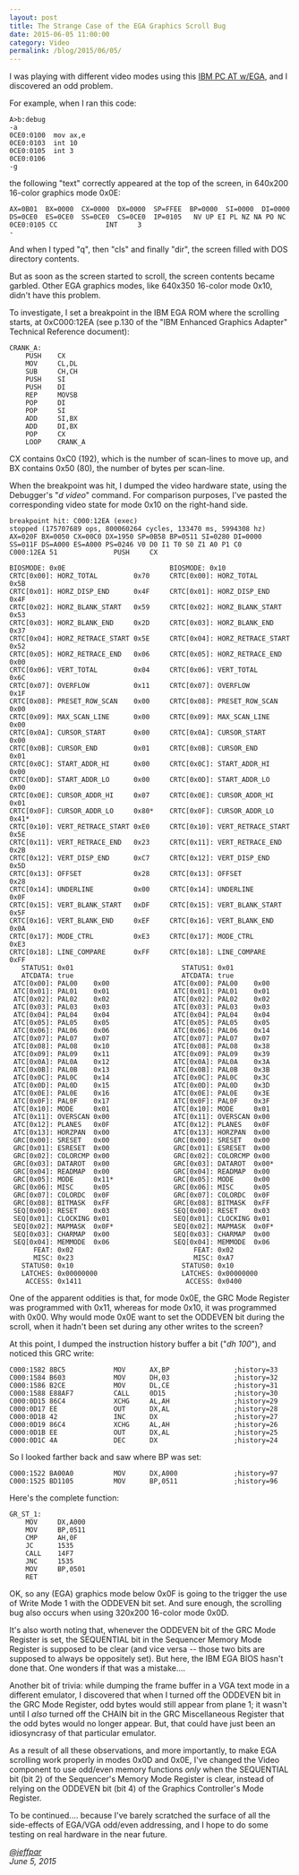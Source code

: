 ```yaml
---
layout: post
title: The Strange Case of the EGA Graphics Scroll Bug
date: 2015-06-05 11:00:00
category: Video
permalink: /blog/2015/06/05/
---
```


I was playing with different video modes using this [IBM PC AT w/EGA](/devices/pcx86/machine/5170/ega/640kb/rev1/debugger/),
and I discovered an odd problem.

For example, when I ran this code:

	A>b:debug
    -a
    0CE0:0100  mov ax,e
    0CE0:0103  int 10
    0CE0:0105  int 3
    0CE0:0106  
    -g

the following "text" correctly appeared at the top of the screen, in 640x200 16-color graphics mode 0x0E:

    AX=0B01  BX=0000  CX=0000  DX=0000  SP=FFEE  BP=0000  SI=0000  DI=0000  
    DS=0CE0  ES=0CE0  SS=0CE0  CS=0CE0  IP=0105   NV UP EI PL NZ NA PO NC 
    0CE0:0105 CC            INT     3                                  
    -

And when I typed "q", then "cls" and finally "dir", the screen filled with DOS directory contents.

But as soon as the screen started to scroll, the screen contents became garbled.  Other EGA graphics modes,
like 640x350 16-color mode 0x10, didn't have this problem.

To investigate, I set a breakpoint in the IBM EGA ROM where the scrolling starts, at 0xC000:12EA (see p.130 of the
"IBM Enhanced Graphics Adapter" Technical Reference document):

	CRANK_A:
		PUSH    CX
		MOV     CL,DL
		SUB     CH,CH
		PUSH    SI
		PUSH    DI
		REP     MOVSB   
		POP     DI
		POP     SI
		ADD     SI,BX
		ADD     DI,BX
		POP     CX
		LOOP    CRANK_A

CX contains 0xC0 (192), which is the number of scan-lines to move up, and BX contains 0x50 (80), the number
of bytes per scan-line.

When the breakpoint was hit, I dumped the video hardware state, using the Debugger's "*d video*" command.
For comparison purposes, I've pasted the corresponding video state for mode 0x10 on the right-hand side.

	breakpoint hit: C000:12EA (exec)
	stopped (175707689 ops, 800060264 cycles, 133470 ms, 5994308 hz)
	AX=020F BX=0050 CX=00C0 DX=1950 SP=0B58 BP=0511 SI=0280 DI=0000 
	SS=011F DS=A000 ES=A000 PS=0246 V0 D0 I1 T0 S0 Z1 A0 P1 C0 
	C000:12EA 51              PUSH     CX
	
	BIOSMODE: 0x0E                          BIOSMODE: 0x10
	CRTC[0x00]: HORZ_TOTAL         0x70     CRTC[0x00]: HORZ_TOTAL         0x5B
	CRTC[0x01]: HORZ_DISP_END      0x4F     CRTC[0x01]: HORZ_DISP_END      0x4F
	CRTC[0x02]: HORZ_BLANK_START   0x59     CRTC[0x02]: HORZ_BLANK_START   0x53
	CRTC[0x03]: HORZ_BLANK_END     0x2D     CRTC[0x03]: HORZ_BLANK_END     0x37
	CRTC[0x04]: HORZ_RETRACE_START 0x5E     CRTC[0x04]: HORZ_RETRACE_START 0x52
	CRTC[0x05]: HORZ_RETRACE_END   0x06     CRTC[0x05]: HORZ_RETRACE_END   0x00
	CRTC[0x06]: VERT_TOTAL         0x04     CRTC[0x06]: VERT_TOTAL         0x6C
	CRTC[0x07]: OVERFLOW           0x11     CRTC[0x07]: OVERFLOW           0x1F
	CRTC[0x08]: PRESET_ROW_SCAN    0x00     CRTC[0x08]: PRESET_ROW_SCAN    0x00
	CRTC[0x09]: MAX_SCAN_LINE      0x00     CRTC[0x09]: MAX_SCAN_LINE      0x00
	CRTC[0x0A]: CURSOR_START       0x00     CRTC[0x0A]: CURSOR_START       0x00
	CRTC[0x0B]: CURSOR_END         0x01     CRTC[0x0B]: CURSOR_END         0x01
	CRTC[0x0C]: START_ADDR_HI      0x00     CRTC[0x0C]: START_ADDR_HI      0x00
	CRTC[0x0D]: START_ADDR_LO      0x00     CRTC[0x0D]: START_ADDR_LO      0x00
	CRTC[0x0E]: CURSOR_ADDR_HI     0x07     CRTC[0x0E]: CURSOR_ADDR_HI     0x01
	CRTC[0x0F]: CURSOR_ADDR_LO     0x80*    CRTC[0x0F]: CURSOR_ADDR_LO     0x41*
	CRTC[0x10]: VERT_RETRACE_START 0xE0     CRTC[0x10]: VERT_RETRACE_START 0x5E
	CRTC[0x11]: VERT_RETRACE_END   0x23     CRTC[0x11]: VERT_RETRACE_END   0x2B
	CRTC[0x12]: VERT_DISP_END      0xC7     CRTC[0x12]: VERT_DISP_END      0x5D
	CRTC[0x13]: OFFSET             0x28     CRTC[0x13]: OFFSET             0x28
	CRTC[0x14]: UNDERLINE          0x00     CRTC[0x14]: UNDERLINE          0x0F
	CRTC[0x15]: VERT_BLANK_START   0xDF     CRTC[0x15]: VERT_BLANK_START   0x5F
	CRTC[0x16]: VERT_BLANK_END     0xEF     CRTC[0x16]: VERT_BLANK_END     0x0A
	CRTC[0x17]: MODE_CTRL          0xE3     CRTC[0x17]: MODE_CTRL          0xE3
	CRTC[0x18]: LINE_COMPARE       0xFF     CRTC[0x18]: LINE_COMPARE       0xFF
	   STATUS1: 0x01                           STATUS1: 0x01
	   ATCDATA: true                           ATCDATA: true
	 ATC[0x00]: PAL00    0x00                ATC[0x00]: PAL00    0x00
	 ATC[0x01]: PAL01    0x01                ATC[0x01]: PAL01    0x01
	 ATC[0x02]: PAL02    0x02                ATC[0x02]: PAL02    0x02
	 ATC[0x03]: PAL03    0x03                ATC[0x03]: PAL03    0x03
	 ATC[0x04]: PAL04    0x04                ATC[0x04]: PAL04    0x04
	 ATC[0x05]: PAL05    0x05                ATC[0x05]: PAL05    0x05
	 ATC[0x06]: PAL06    0x06                ATC[0x06]: PAL06    0x14
	 ATC[0x07]: PAL07    0x07                ATC[0x07]: PAL07    0x07
	 ATC[0x08]: PAL08    0x10                ATC[0x08]: PAL08    0x38
	 ATC[0x09]: PAL09    0x11                ATC[0x09]: PAL09    0x39
	 ATC[0x0A]: PAL0A    0x12                ATC[0x0A]: PAL0A    0x3A
	 ATC[0x0B]: PAL0B    0x13                ATC[0x0B]: PAL0B    0x3B
	 ATC[0x0C]: PAL0C    0x14                ATC[0x0C]: PAL0C    0x3C
	 ATC[0x0D]: PAL0D    0x15                ATC[0x0D]: PAL0D    0x3D
	 ATC[0x0E]: PAL0E    0x16                ATC[0x0E]: PAL0E    0x3E
	 ATC[0x0F]: PAL0F    0x17                ATC[0x0F]: PAL0F    0x3F
	 ATC[0x10]: MODE     0x01                ATC[0x10]: MODE     0x01
	 ATC[0x11]: OVERSCAN 0x00                ATC[0x11]: OVERSCAN 0x00
	 ATC[0x12]: PLANES   0x0F                ATC[0x12]: PLANES   0x0F
	 ATC[0x13]: HORZPAN  0x00                ATC[0x13]: HORZPAN  0x00
	 GRC[0x00]: SRESET   0x00                GRC[0x00]: SRESET   0x00
	 GRC[0x01]: ESRESET  0x00                GRC[0x01]: ESRESET  0x00
	 GRC[0x02]: COLORCMP 0x00                GRC[0x02]: COLORCMP 0x00
	 GRC[0x03]: DATAROT  0x00                GRC[0x03]: DATAROT  0x00*
	 GRC[0x04]: READMAP  0x00                GRC[0x04]: READMAP  0x00
	 GRC[0x05]: MODE     0x11*               GRC[0x05]: MODE     0x00
	 GRC[0x06]: MISC     0x05                GRC[0x06]: MISC     0x05
	 GRC[0x07]: COLORDC  0x0F                GRC[0x07]: COLORDC  0x0F
	 GRC[0x08]: BITMASK  0xFF                GRC[0x08]: BITMASK  0xFF
	 SEQ[0x00]: RESET    0x03                SEQ[0x00]: RESET    0x03
	 SEQ[0x01]: CLOCKING 0x01                SEQ[0x01]: CLOCKING 0x01
	 SEQ[0x02]: MAPMASK  0x0F*               SEQ[0x02]: MAPMASK  0x0F*
	 SEQ[0x03]: CHARMAP  0x00                SEQ[0x03]: CHARMAP  0x00
	 SEQ[0x04]: MEMMODE  0x06                SEQ[0x04]: MEMMODE  0x06
		  FEAT: 0x02	                          FEAT: 0x02
		  MISC: 0x23	                          MISC: 0xA7
	   STATUS0: 0x10                           STATUS0: 0x10
	   LATCHES: 0x00000000                     LATCHES: 0x00000000
		ACCESS: 0x1411                          ACCESS: 0x0400

One of the apparent oddities is that, for mode 0x0E, the GRC Mode Register was programmed with 0x11, whereas
for mode 0x10, it was programmed with 0x00.  Why would mode 0x0E want to set the ODDEVEN bit during the scroll,
when it hadn't been set during any other writes to the screen?

At this point, I dumped the instruction history buffer a bit ("*dh 100*"), and noticed this GRC write:

	C000:1582 8BC5            MOV      AX,BP                ;history=33
	C000:1584 B603            MOV      DH,03                ;history=32
	C000:1586 B2CE            MOV      DL,CE                ;history=31
	C000:1588 E88AF7          CALL     0D15                 ;history=30
	C000:0D15 86C4            XCHG     AL,AH                ;history=29
	C000:0D17 EE              OUT      DX,AL                ;history=28
	C000:0D18 42              INC      DX                   ;history=27
	C000:0D19 86C4            XCHG     AL,AH                ;history=26
	C000:0D1B EE              OUT      DX,AL                ;history=25
	C000:0D1C 4A              DEC      DX                   ;history=24

So I looked farther back and saw where BP was set:

	C000:1522 BA00A0          MOV      DX,A000              ;history=97
	C000:1525 BD1105          MOV      BP,0511              ;history=96

Here's the complete function:

	GR_ST_1:
		MOV     DX,A000
		MOV     BP,0511
		CMP     AH,0F
		JC      1535
		CALL    14F7
		JNC     1535
		MOV     BP,0501
		RET     

OK, so any (EGA) graphics mode below 0x0F is going to the trigger the use of Write Mode 1 with the ODDEVEN bit set.
And sure enough, the scrolling bug also occurs when using 320x200 16-color mode 0x0D.

It's also worth noting that, whenever the ODDEVEN bit of the GRC Mode Register is set, the SEQUENTIAL bit in the Sequencer
Memory Mode Register is supposed to be clear (and vice versa -- those two bits are supposed to always be oppositely set).
But here, the IBM EGA BIOS hasn't done that.  One wonders if that was a mistake....

Another bit of trivia: while dumping the frame buffer in a VGA text mode in a different emulator, I discovered that
when I turned off the ODDEVEN bit in the GRC Mode Register, odd bytes would still appear from plane 1; it wasn't until I
*also* turned off the CHAIN bit in the GRC Miscellaneous Register that the odd bytes would no longer appear.  But,
that could have just been an idiosyncrasy of that particular emulator.

As a result of all these observations, and more importantly, to make EGA scrolling work properly in modes 0x0D and 0x0E,
I've changed the Video component to use odd/even memory functions *only* when the SEQUENTIAL bit (bit 2) of the
Sequencer's Memory Mode Register is clear, instead of relying on the ODDEVEN bit (bit 4) of the Graphics Controller's Mode
Register.

To be continued....  because I've barely scratched the surface of all the side-effects of EGA/VGA odd/even addressing,
and I hope to do some testing on real hardware in the near future.

*[@jeffpar](http://twitter.com/jeffpar)*  
*June 5, 2015*

